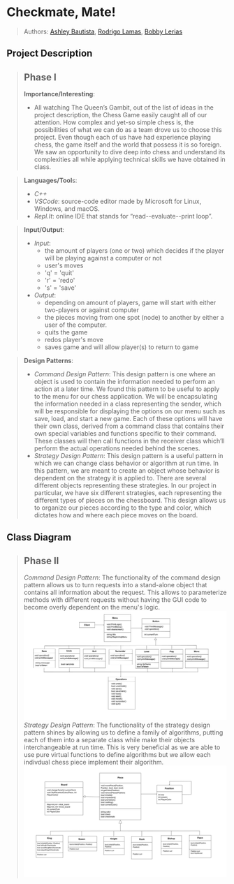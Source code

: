  # Checkmate, Mate!
 
 > Authors: [Ashley Bautista](https://github.com/ashley-bautista),
 > [Rodrigo Lamas](https://github.com/lb-rodrigo),
 > [Bobby Lerias](https://github.com/bobbyyy57)
 
## Project Description
 > ## Phase I
 > **Importance/Interesting**:
 >   * All watching The Queen’s Gambit, out of the list of ideas in the project description, the Chess Game easily caught all of our attention. How complex and yet-so simple chess is, the possibilities of what we can do as a team drove us to choose this project. Even though each of us have had experience playing chess, the game itself and the world that possess it is so foreign. We saw an opportunity to dive deep into chess and understand its complexities all while applying technical skills we have obtained in class. 

 > **Languages/Tool**s:
 >   * *C++*
 >   * *VSCode*: source-code editor made by Microsoft for Linux, Windows, and macOS.
 >   * *Repl.It*: online IDE that stands for “read--evaluate--print loop”.
 
 > **Input/Output**:
 >   * *Input*:
 >     * the amount of players (one or two) which decides if the player will be playing against a computer or not
 >     * user's moves
 >     * 'q' = 'quit'
 >     * 'r' = 'redo'
 >     * 's' = 'save'
 >   * *Output*:
 >     * depending on amount of players, game will start with either two-players or against computer 
 >     * the pieces moving from one spot (node) to another by either a user of the computer.
 >     * quits the game
 >     * redos player's move
 >     * saves game and will allow player(s) to return to game
 
 > **Design Patterns**:
 >   * *Command Design Pattern*: This design pattern is one where an object is used to contain the information needed to perform an action at a later time. We found this pattern to be useful to apply to the menu for our chess application. We will be encapsulating the information needed in a class representing the sender, which will be responsible for displaying the options on our menu such as save, load, and start a new game. Each of these options will have their own class, derived from a command class that contains their own special variables and functions specific to their command. These classes will then call functions in the receiver class which’ll perform the actual operations needed behind the scenes.
 >   * *Strategy Design Pattern*: This design pattern is a useful pattern in which we can change class behavior or algorithm at run time. In this pattern, we are meant to create an object whose behavior is dependent on the strategy it is applied to. There are several different objects representing these strategies. In our project in particular, we have six different strategies, each representing the different types of pieces on the chessboard. This design allows us to organize our pieces according to the type and color, which dictates how and where each piece moves on the board. 

## Class Diagram
 > ## Phase II
> *Command Design Pattern*: The functionality of the command design pattern allows us to turn requests into a stand-alone object that contains all information about the request. This allows to parameterize methods with different requests without having the GUI code to become overly dependent on the menu's logic.
![](images/OMT%20Command%20Pattern%20(1).jpg)
> *Strategy Design Pattern*: The functionality of the strategy design pattern shines by allowing us to define a family of algorithms, putting each of them into a separate class while make their objects interchangeable at run time. This is very beneficial as we are able to use pure virtual functions to define algorithms but we allow each indivdual chess piece implement their algorithm. 
![](images/OMT%20Strategy%20Pattern.jpg)
